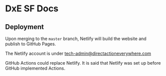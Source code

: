 # DxE SF Docs

## Deployment

Upon merging to the `master` branch, Netlify will build the website and publish
to GitHub Pages.

The Netlify account is under tech-admin@directactioneverywhere.com

GitHub Actions could replace Netlify. It is said that Netlify was set up before
GitHub implemented Actions.
